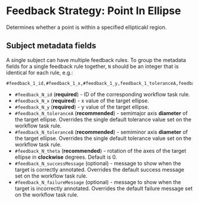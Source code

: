 # Feedback Strategy: Point In Ellipse

Determines whether a point is within a specified ellipticakl region.

## Subject metadata fields

A single subject can have multiple feedback rules. To group the metadata fields for a single feedback rule together, `N` should be an integer that is identical for each rule, e.g.:

```
#feedback_1_id,#feedback_1_x,#feedback_1_y,feedback_1_toleranceA,feedback_1_toleranceA,#feedback_1_theta,#feedback_2_id,#feedback_2_x,#feedback_2_y,...
```

- `#feedback_N_id` (**required**) - ID of the corresponding workflow task rule.
- `#feedback_N_x` (**required**) - x value of the target ellipse.
- `#feedback_N_y` (**required**) - y value of the target ellipse.
- `#feedback_N_toleranceA` (**recommended**) - semimajor axis **diameter** of the target ellipse. Overrides the single default tolerance value set on the workflow task rule.
- `#feedback_N_toleranceB` (**recommended**) - semiminor axis **diameter** of the target ellipse. Overrides the single default tolerance value set on the workflow task rule.
- `#feedback_N_theta` (**recommended**) - rotation of the axes of the target ellipse in **clockwise** degrees. Default is 0.
- `#feedback_N_successMessage` (optional) - message to show when the target is correctly annotated. Overrides the default success message set on the workflow task rule.
- `#feedback_N_failureMessage` (optional) - message to show when the target is incorrectly annotated. Overrides the default failure message set on the workflow task rule.
